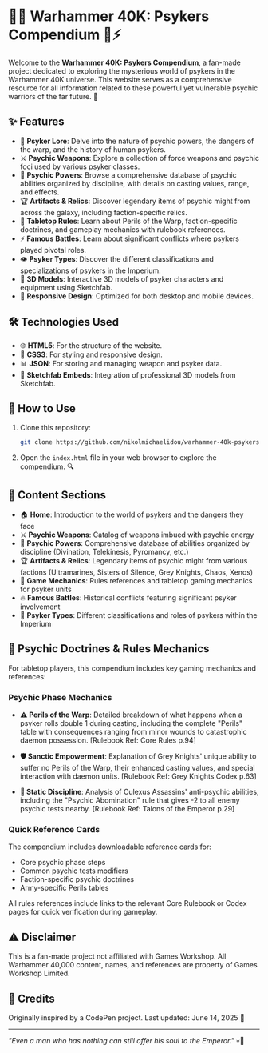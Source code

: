 # 🧠✨ Warhammer 40K: Psykers Compendium 🔮⚡

Welcome to the **Warhammer 40K: Psykers Compendium**, a fan-made project dedicated to exploring the mysterious world of psykers in the Warhammer 40K universe. This website serves as a comprehensive resource for all information related to these powerful yet vulnerable psychic warriors of the far future. 🌌

## ✨ Features

- 📜 **Psyker Lore**: Delve into the nature of psychic powers, the dangers of the warp, and the history of human psykers.
- ⚔️ **Psychic Weapons**: Explore a collection of force weapons and psychic foci used by various psyker classes.
- 🔮 **Psychic Powers**: Browse a comprehensive database of psychic abilities organized by discipline, with details on casting values, range, and effects.
- 🏆 **Artifacts & Relics**: Discover legendary items of psychic might from across the galaxy, including faction-specific relics.
- 🎲 **Tabletop Rules**: Learn about Perils of the Warp, faction-specific doctrines, and gameplay mechanics with rulebook references.
- ⚡ **Famous Battles**: Learn about significant conflicts where psykers played pivotal roles.
- 👁️ **Psyker Types**: Discover the different classifications and specializations of psykers in the Imperium.
- 🧠 **3D Models**: Interactive 3D models of psyker characters and equipment using Sketchfab.
- 📱 **Responsive Design**: Optimized for both desktop and mobile devices.

## 🛠️ Technologies Used

- 🌐 **HTML5**: For the structure of the website.
- 🎨 **CSS3**: For styling and responsive design.
- 📊 **JSON**: For storing and managing weapon and psyker data.
- 🔄 **Sketchfab Embeds**: Integration of professional 3D models from Sketchfab.

## 🚀 How to Use

1. Clone this repository:

   ```bash
   git clone https://github.com/nikolmichaelidou/warhammer-40k-psykers-compendium.git
   ```

2. Open the `index.html` file in your web browser to explore the compendium. 🔍

## 📑 Content Sections

- 🏠 **Home**: Introduction to the world of psykers and the dangers they face
- ⚔️ **Psychic Weapons**: Catalog of weapons imbued with psychic energy
- 🔮 **Psychic Powers**: Comprehensive database of abilities organized by discipline (Divination, Telekinesis, Pyromancy, etc.)
- 🏆 **Artifacts & Relics**: Legendary items of psychic might from various factions (Ultramarines, Sisters of Silence, Grey Knights, Chaos, Xenos)
- 🎲 **Game Mechanics**: Rules references and tabletop gaming mechanics for psyker units
- 🔥 **Famous Battles**: Historical conflicts featuring significant psyker involvement
- 👤 **Psyker Types**: Different classifications and roles of psykers within the Imperium

## 🎲 Psychic Doctrines & Rules Mechanics

For tabletop players, this compendium includes key gaming mechanics and references:

### Psychic Phase Mechanics

- **⚠️ Perils of the Warp**: Detailed breakdown of what happens when a psyker rolls double 1 during casting, including the complete "Perils" table with consequences ranging from minor wounds to catastrophic daemon possession. [Rulebook Ref: Core Rules p.94]

- **🛡️ Sanctic Empowerment**: Explanation of Grey Knights' unique ability to suffer no Perils of the Warp, their enhanced casting values, and special interaction with daemon units. [Rulebook Ref: Grey Knights Codex p.63]

- **🚫 Static Discipline**: Analysis of Culexus Assassins' anti-psychic abilities, including the "Psychic Abomination" rule that gives -2 to all enemy psychic tests nearby. [Rulebook Ref: Talons of the Emperor p.29]

### Quick Reference Cards

The compendium includes downloadable reference cards for:

- Core psychic phase steps
- Common psychic tests modifiers
- Faction-specific psychic doctrines
- Army-specific Perils tables

All rules references include links to the relevant Core Rulebook or Codex pages for quick verification during gameplay.

## ⚠️ Disclaimer

This is a fan-made project not affiliated with Games Workshop. All Warhammer 40,000 content, names, and references are property of Games Workshop Limited.

## 👏 Credits

Originally inspired by a CodePen project.
Last updated: June 14, 2025 📆

---

*"Even a man who has nothing can still offer his soul to the Emperor."* 💀🌟
